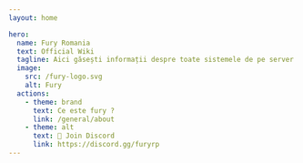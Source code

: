 ```yaml
---
layout: home

hero:
  name: Fury Romania
  text: Official Wiki
  tagline: Aici găsești informații despre toate sistemele de pe server
  image:
    src: /fury-logo.svg
    alt: Fury
  actions:
    - theme: brand
      text: Ce este fury ?
      link: /general/about
    - theme: alt
      text: 🤗 Join Discord
      link: https://discord.gg/furyrp
---
```

